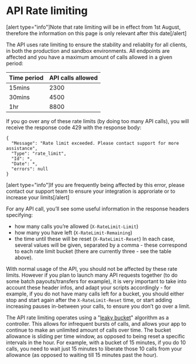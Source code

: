 # API Rate limiting
[alert type="info"]Note that rate limiting will be in effect from 1st August, therefore the information on this page is only relevant after this date[/alert]

The API uses rate limiting to ensure the stability and reliablity for all clients, in both the production and sandbox environments. All endpoints are affected and you have a maximum amount of calls allowed in a given period:

|Time period|API calls allowed|
| -------- | -------- |
|15mins|2300|
|30mins|4500
|1hr|8800|

If you go over any of these rate limits (by doing too many API calls), you will receive the response code 429 with the response body:
```
{
  "Message": "Rate limit exceeded. Please contact support for more assistance",
  "Type": "rate_limit",
  "Id": *,
  "Date": *,
  "errors": null
}
```

[alert type="info"]If you are frequently being affected by this error, please contact our support team to ensure your integration is approriate or to increase your limits[/alert]

For any API call, you’ll see some useful information in the response headers specifying:
* how many calls you’re allowed (`X-RateLimit-Limit`)
* how many you have left (`X-RateLimit-Remaining`)
* the time until these will be reset (`X-RateLimit-Reset`)
In each case, several values will be given, separated by a  comma - these correspond to each rate limit bucket (there are currently three - see the table above).

With normal usage of the API, you should not be affected by these rate limits. However if you plan to launch many API requests together (to do some batch payouts/transfers for example), it is very important to take into account these header infos, and adapt your scripts accordingly - for example, if you do not have many calls left for a bucket, you should either stop and start again after the `X-RateLimit-Reset` time, or start adding increasing pauses in-between your calls, to ensure you don’t go over a limit.

The API rate limiting operates using a "[leaky bucket](http://en.wikipedia.org/wiki/Leaky_bucket)" algorithm as a controller. This allows for infrequent bursts of calls, and allows your app to continue to make an unlimited amount of calls over time. The bucket allowance is sliding per time window, as opposed to being reset a specific intervals in the hour. For example, with a bucket of 15 minutes, if you do 10 calls, you need to wait just 15 minutes to liberate those 10 calls from your allowance (as opposed to waiting till 15 minutes past the hour).